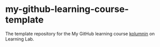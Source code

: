 # my-github-learning-course-template
The template repository for the My GitHub learning course  [kolumnin](https://kolumnin.github.io) on Learning Lab.
